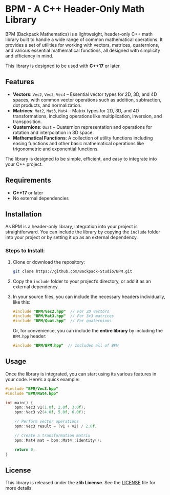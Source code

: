 # BPM - A C++ Header-Only Math Library

BPM (Backpack Mathematics) is a lightweight, header-only C++ math library built to handle a wide range of common mathematical operations. It provides a set of utilities for working with vectors, matrices, quaternions, and various essential mathematical functions, all designed with simplicity and efficiency in mind.

This library is designed to be used with **C++17** or later.

## Features

- **Vectors**: `Vec2`, `Vec3`, `Vec4` – Essential vector types for 2D, 3D, and 4D spaces, with common vector operations such as addition, subtraction, dot products, and normalization.
- **Matrices**: `Mat2`, `Mat3`, `Mat4` – Matrix types for 2D, 3D, and 4D transformations, including operations like multiplication, inversion, and transposition.
- **Quaternions**: `Quat` – Quaternion representation and operations for rotation and interpolation in 3D space.
- **Mathematical Functions**: A collection of utility functions including easing functions and other basic mathematical operations like trigonometric and exponential functions.

The library is designed to be simple, efficient, and easy to integrate into your C++ project.

## Requirements

- **C++17** or later
- No external dependencies

## Installation

As BPM is a header-only library, integration into your project is straightforward. You can include the library by copying the `include` folder into your project or by setting it up as an external dependency.

### Steps to Install:

1. Clone or download the repository:
   ```sh
   git clone https://github.com/Backpack-Studio/BPM.git
   ```
2. Copy the `include` folder to your project’s directory, or add it as an external dependency.

3. In your source files, you can include the necessary headers individually, like this:
   ```cpp
   #include "BPM/Vec2.hpp"  // For 2D vectors
   #include "BPM/Mat3.hpp"  // For 3x3 matrices
   #include "BPM/Quat.hpp"  // For quaternions
   ```

   Or, for convenience, you can include the **entire library** by including the `BPM.hpp` header:
   ```cpp
   #include "BPM/BPM.hpp"  // Includes all of BPM
   ```

## Usage

Once the library is integrated, you can start using its various features in your code. Here’s a quick example:

```cpp
#include "BPM/Vec3.hpp"
#include "BPM/Mat4.hpp"

int main() {
    bpm::Vec3 v1(1.0f, 2.0f, 3.0f);
    bpm::Vec3 v2(4.0f, 5.0f, 6.0f);

    // Perform vector operations
    bpm::Vec3 result = (v1 + v2) / 2.0f;

    // Create a transformation matrix
    bpm::Mat4 mat = bpm::Mat4::identity();

    return 0;
}
```

## License

This library is released under the **zlib License**. See the [LICENSE](LICENSE) file for more details.
